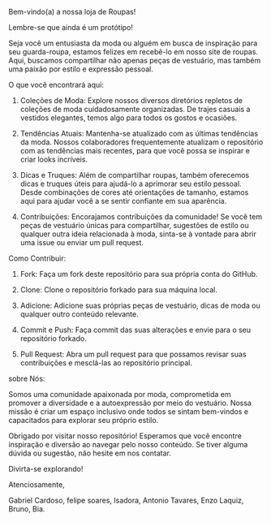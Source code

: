 Bem-vindo(a) a nossa loja de Roupas! 

Lembre-se que ainda é um protótipo!

Seja você um entusiasta da moda ou alguém em busca de inspiração para seu guarda-roupa, estamos felizes em recebê-lo em nosso site de roupas. Aqui, buscamos compartilhar não apenas peças de vestuário, mas também uma paixão por estilo e expressão pessoal.

O que você encontrará aqui:

1. Coleções de Moda: Explore nossos diversos diretórios repletos de coleções de moda cuidadosamente organizadas. De trajes casuais a vestidos elegantes, temos algo para todos os gostos e ocasiões.

2. Tendências Atuais: Mantenha-se atualizado com as últimas tendências da moda. Nossos colaboradores frequentemente atualizam o repositório com as tendências mais recentes, para que você possa se inspirar e criar looks incríveis.

3. Dicas e Truques: Além de compartilhar roupas, também oferecemos dicas e truques úteis para ajudá-lo a aprimorar seu estilo pessoal. Desde combinações de cores até orientações de tamanho, estamos aqui para ajudar você a se sentir confiante em sua aparência.

4. Contribuições: Encorajamos contribuições da comunidade! Se você tem peças de vestuário únicas para compartilhar, sugestões de estilo ou qualquer outra ideia relacionada à moda, sinta-se à vontade para abrir uma issue ou enviar um pull request.

Como Contribuir:

1. Fork: Faça um fork deste repositório para sua própria conta do GitHub.

2. Clone: Clone o repositório forkado para sua máquina local.

3. Adicione: Adicione suas próprias peças de vestuário, dicas de moda ou qualquer outro conteúdo relevante.

4. Commit e Push: Faça commit das suas alterações e envie para o seu repositório forkado.

5. Pull Request: Abra um pull request para que possamos revisar suas contribuições e mesclá-las ao repositório principal.

sobre Nós:

Somos uma comunidade apaixonada por moda, comprometida em promover a diversidade e a autoexpressão por meio do vestuário. Nossa missão é criar um espaço inclusivo onde todos se sintam bem-vindos e capacitados para explorar seu próprio estilo.

Obrigado por visitar nosso repositório! Esperamos que você encontre inspiração e diversão ao navegar pelo nosso conteúdo. Se tiver alguma dúvida ou sugestão, não hesite em nos contatar.

Divirta-se explorando!

Atenciosamente,

Gabriel Cardoso, felipe soares, Isadora,
Antonio Tavares, Enzo Laquiz, Bruno, Bia.


